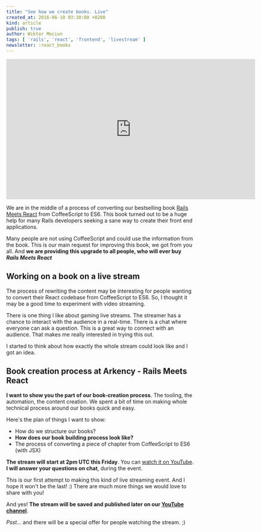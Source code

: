 ```yaml
---
title: "See how we create books. Live"
created_at: 2016-06-10 03:30:00 +0200
kind: article
publish: true
author: Wiktor Mociun
tags: [ 'rails', 'react', 'frontend', 'livestream' ]
newsletter: :react_books
---
```


<iframe width="665" height="374" src="https://www.youtube.com/embed/Mqz3b02-CpE?rel=0" frameborder="0" allowfullscreen></iframe>

We are in the middle of a process of converting our bestselling book [Rails Meets React](http://blog.arkency.com/rails-react/) from CoffeeScript to ES6. This book turned out to be a huge help for many Rails developers seeking a sane way to create their front end applications.

Many people are not using CoffeeScript and could use the information from the book. This is our main request for improving this book, we got from you all. And **we are providing this upgrade to all people, who will ever buy *Rails Meets React***

## Working on a book on a live stream

The process of rewriting the content may be interesting for people wanting to convert their React codebase from CoffeeScript to ES6. So, I thought it may be a good time to experiment with video streaming.

<!-- more -->

There is one thing I like about gaming live streams. The streamer has a chance
to interact with the audience in a real-time. There is a chat where everyone can
ask a question. This is a great way to connect with an audience. That makes me
really interested in trying this out.

I started to think about how exactly the whole stream could look like and I got an idea.

## Book creation process at Arkency - Rails Meets React

**I want to show you the part of our book-creation process**. The tooling, the automation, the content creation. We spent a bit of time on making whole technical process around our books quick and easy.

Here's the plan of things I want to show:

 * How do we structure our books?
 * **How does our book building process look like?**
 * The process of converting a piece of chapter from CoffeeScript to ES6 (with JSX)

**The stream will start at 2pm UTC this Friday**. You can [watch it on YouTube](https://www.youtube.com/watch?v=Mqz3b02-CpE). **I will answer your questions on chat**, during the event.

This is our first attempt to making this kind of live streaming event. And I hope it won't be the last! :) There are much more things we would love to share with you!

And yes! **The stream will be saved and published later on our [YouTube channel](https://www.youtube.com/c/arkency)**.

_Psst..._ and there will be a special offer for people watching the stream. ;)
